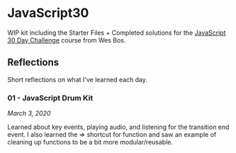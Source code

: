 ﻿# JavaScript30

WIP kit including the Starter Files + Completed solutions for the [JavaScript 30 Day Challenge](https://JavaScript30.com) course from Wes Bos.

## Reflections

Short reflections on what I've learned each day.

### 01 - JavaScript Drum Kit
*March 3, 2020*

Learned about key events, playing audio, and listening for the transition end event. I also learned the => shortcut for function and saw an example of cleaning up functions to be a bit more modular/reusable.
